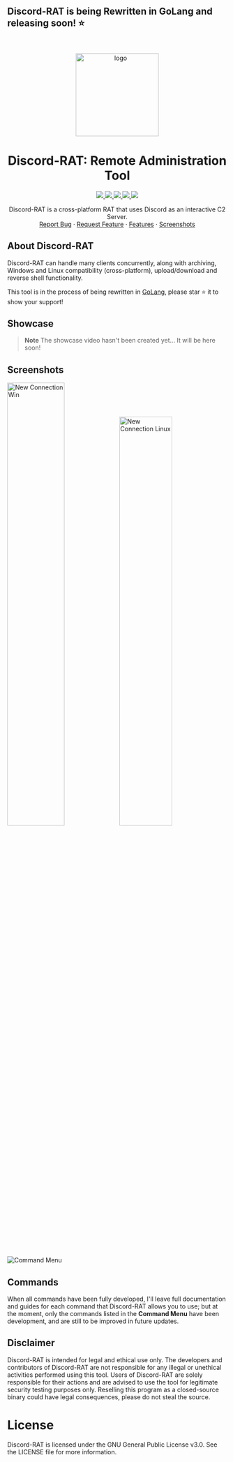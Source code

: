 ## Discord-RAT is being Rewritten in GoLang and releasing soon! ⭐
<br>

<p align="center">
  <a href="#">
    <img src="https://github.com/codeuk/discord-rat/assets/75194878/e8d68056-6b12-451b-a153-cf6f8dc4c79a" alt="logo" width="190" height="190">
  </a>
</p>

<h1 align="center">Discord-RAT: Remote Administration Tool</h1>
  <p align="center">
  <a href="https://github.com/codeuk/discord-rat/graphs/contributors">
    <img src="https://img.shields.io/github/contributors/codeuk/discord-rat.svg?style=flat-square">
  </a>
  <a href="https://github.com/codeuk/discord-rat/releases">
    <img src="https://img.shields.io/badge/release-v0.1 alpha-blue.svg?style=flat-square">
  </a>
  <a href="https://github.com/codeuk/discord-rat/blob/master/LICENSE.txt">
    <img src="https://img.shields.io/badge/license-GNU%20v3-yellow.svg?style=flat-square">
  </a>
  <a href="https://github.com/codeuk/discord-rat/stargazers">
    <img src="https://img.shields.io/github/stars/codeuk/discord-rat">
  </a>
  <a href="https://opensource.org">
    <img src="https://img.shields.io/badge/open%20source-%E2%9D%A4-brightgreen.svg?style=flat-square">
  </a>
  </p>

  <p align="center">
Discord-RAT is a cross-platform RAT that uses Discord as an interactive C2 Server.
    <br />
    <a href="https://github.com/codeuk/discord-rat/issues">Report Bug</a>
    ·
    <a href="https://github.com/codeuk/discord-rat/issues">Request Feature</a>
    ·
    <a href="https://github.com/codeuk/discord-rat#features">Features</a>
    ·
    <a href="https://github.com/codeuk/discord-rat#screenshots">Screenshots</a>
  </p>
</div>

## About Discord-RAT
Discord-RAT can handle many clients concurrently, along with archiving, Windows and Linux compatibility (cross-platform), upload/download and reverse shell functionality.

This tool is in the process of being rewritten in [GoLang](https://go.dev), please star ⭐ it to show your support!

## Showcase
> **Note**
> The showcase video hasn't been created yet... It will be here soon!

## Screenshots
<img src="https://github.com/codeuk/discord-rat/assets/75194878/fe524908-7f1e-4058-806d-e1c39a26c164" alt="New Connection Win" width=51% height=51%><img src="https://github.com/codeuk/discord-rat/assets/75194878/73f076d8-f69d-42c9-959b-5405d1d33584" alt="New Connection Linux" width=49% height=49%>


![Command Menu](https://github.com/codeuk/discord-rat/assets/75194878/06d244ff-26a8-440a-9721-8c952b65b4c7)

## Commands
When all commands have been fully developed, I'll leave full documentation and guides for each command that Discord-RAT allows you to use; but at the moment, only the commands listed in the **Command Menu** have been development, and are still to be improved in future updates.

## Disclaimer
Discord-RAT is intended for legal and ethical use only. The developers and contributors of Discord-RAT are not responsible for any illegal or unethical activities performed using this tool. Users of Discord-RAT are solely responsible for their actions and are advised to use the tool for legitimate security testing purposes only. Reselling this program as a closed-source binary could have legal consequences, please do not steal the source.

# License
Discord-RAT is licensed under the GNU General Public License v3.0. See the LICENSE file for more information.

